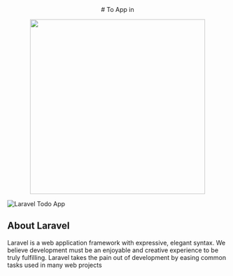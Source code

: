 <center> # To App in </center> 
<p align="center"><img src="https://res.cloudinary.com/dtfbvvkyp/image/upload/v1566331377/laravel-logolockup-cmyk-red.svg" width="400"></p>

![Laravel Todo App](https://uc70f42e369c93ff05e5d843c88d.previews.dropboxusercontent.com/p/thumb/AAmo-wztfjKleupHSX3hDogxP6clTcq3hma-Hf4yEzCjVRQ_A9aP6dEfvyiyHev-y_499INDMNymb4CU9fGM-dv9HFWD7ehFjLbRfcfwQMHTInpfY5xg1SvAXAlOHHjJ87F-PeNWsuFzolFf26kPjhq0seSwiqFnbV4SlI7cwdsFi8QAhtkqmUHx2OdeVHtQyEU3jpY7S7RpwWF8rzIWInjoss62UR_ALpBfB3rJS_GN6EOvtoV32_KceGxOblveBIIRR-sjVcwbGq-1_Z1tktJ_M45G8vaAqZ-Bd6D35pYM-EEwWn0sJGKfZ0A4UuoRiIPfVS8irYq5blm5scprgx6ZZwavsjDlRIOHcTegp38jw0qsanHx9Z35PBpj1OmjRgMoPXPCUk3lFTyiX5iDVUd6/p.png?fv_content=true&size_mode=5)

## About Laravel

Laravel is a web application framework with expressive, elegant syntax. We believe development must be an enjoyable and creative experience to be truly fulfilling. Laravel takes the pain out of development by easing common tasks used in many web projects
